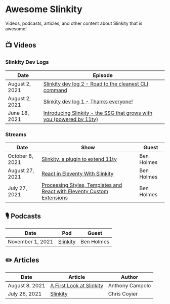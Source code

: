# Awesome Slinkity

Videos, podcasts, articles, and other content about Slinkity that is awesome!

## 📺 Videos

### Slinkity Dev Logs

|Date|Episode|
|----|-------|
|August 2, 2021|[Slinkity dev log 2 - Road to the cleanest CLI command](https://www.youtube.com/watch?v=auQPywgzdpY)|
|August 2, 2021|[Slinkity dev log 1 - Thanks everyone!](https://www.youtube.com/watch?v=G0hDOqpkuVg)|
|June 18, 2021|[Introducing Slinkity - the SSG that grows with you (powered by 11ty)](https://www.youtube.com/watch?v=fiqhXjatC7g)|

### Streams

|Date|Show|Guest|
|----|----|-----|
|October 8, 2021|[Slinkity, a plugin to extend 11ty](https://www.twitch.tv/videos/1171002670)|Ben Holmes|
|August 27, 2021|[React in Eleventy With Slinkity](https://www.youtube.com/watch?v=nuLAGrEQR80)|Ben Holmes|
|July 27, 2021|[Processing Styles, Templates and React with Eleventy Custom Extensions](https://someantics.dev/eleventy-custom-extensions/)|Ben Holmes|

## 🎙 Podcasts

|Date|Pod|Guest|
|----|---|-----|
|November 1, 2021|[Slinkity](https://fsjam.org/episodes/episode-49-slinkity-with-ben-holmes?preview=true)|Ben Holmes|

## ✏️ Articles

|Date|Article|Author|
|----|-------|-------|
|August 8, 2021|[A First Look at Slinkity](https://dev.to/ajcwebdev/a-first-look-at-slinkity-3ig)|Anthony Campolo|
|July 26, 2021|[Slinkity](https://css-tricks.com/slinkity/)|Chris Coyier|
